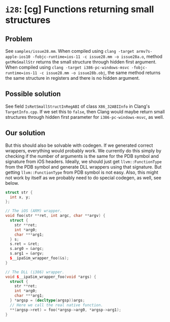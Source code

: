 # `i28`: [cg] Functions returning small structures

## Problem

See `samples/issue28.mm`. When compiled using
`clang -target armv7s-apple-ios10 -fobjc-runtime=ios-11 -c issue28.mm -o issue28a.o`,
method `getMeSmallStr` returns the small structure through hidden first
argument. When compiled using
`clang -target i386-pc-windows-msvc -fobjc-runtime=ios-11 -c issue28.mm -o issue28b.obj`,
the same method returns the same structure in registers and there is no hidden
argument.

## Possible solution

See field `IsRetSmallStructInRegABI` of class `X86_32ABIInfo` in Clang's
`TargetInfo.cpp`. If we set this to `false`, then Clang would maybe return small
structures through hidden first parameter for `i386-pc-windows-msvc`, as well.

## Our solution

But this should also be solvable with codegen. If we generated correct wrappers,
everything would probably work. We currently do this simply by checking if the
number of arguments is the same for the PDB symbol and signature from iOS
headers. Ideally, we should just get `llvm::FunctionType` from the PDB symbol
and generate DLL wrappers using that signature. But getting `llvm::FunctionType`
from PDB symbol is not easy. Also, this might not work by itself as we probably
need to do special codegen, as well, see below.

```cpp
struct str {
  int x, y;
};

// The iOS (ARM) wrapper.
void foo(str **ret, int argc, char **argv) {
  struct {
    str **ret;
    int *arg0;
    char ***arg1;
  } s;
  s.ret = &ret;
  s.arg0 = &argc;
  s.arg1 = &argv;
  $__ipaSim_wrapper_foo(&s);
}

// The DLL (i386) wrapper.
void $__ipaSim_wrapper_foo(void *args) {
  struct {
    str **ret;
    int *arg0;
    char ***arg1;
  } *argsp = (decltype(argsp))args;
  // Here we call the real native function.
  **(argsp->ret) = foo(*argsp->arg0, *argsp->arg1);
}
```
